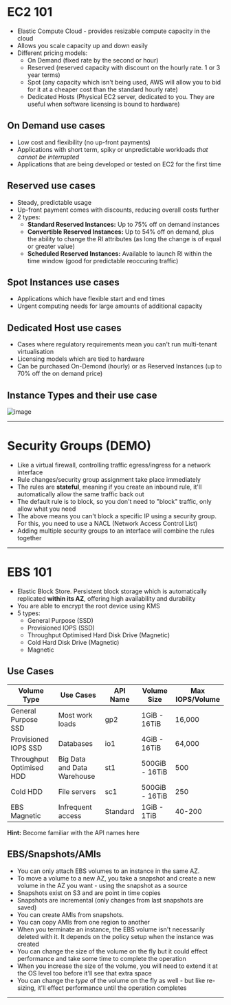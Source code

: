 # EC2 101
- Elastic Compute Cloud - provides resizable compute capacity in the cloud
- Allows you scale capacity up and down easily
- Different pricing models:
    - On Demand (fixed rate by the second or hour)
    - Reserved (reserved capacity with discount on the hourly rate. 1 or 3 year terms)
    - Spot (any capacity which isn't being used, AWS will allow you to bid for it at a cheaper cost than the standard hourly rate)
    - Dedicated Hosts (Physical EC2 server, dedicated to you. They are useful when software licensing is bound to hardware)

## On Demand use cases
- Low cost and flexibility (no up-front payments)
- Applications with short term, spiky or unpredictable workloads _that cannot be interrupted_
- Applications that are being developed or tested on EC2 for the first time

## Reserved use cases
- Steady, predictable usage
- Up-front payment comes with discounts, reducing overall costs further
- 2 types:
    - **Standard Reserved Instances:** Up to 75% off on demand instances
    - **Convertible Reserved Instances:** Up to 54% off on demand, plus the ability to change the RI attributes (as long the change is of equal or greater value)
    - **Scheduled Reserved Instances:** Available to launch RI within the time window (good for predictable reoccuring traffic)

## Spot Instances use cases
- Applications which have flexible start and end times
- Urgent computing needs for large amounts of additional capacity

## Dedicated Host use cases
- Cases where regulatory requirements mean you can't run multi-tenant virtualisation
- Licensing models which are tied to hardware
- Can be purchased On-Demond (hourly) or as Reserved Instances (up to 70% off the on demand price)

## Instance Types and their use case
![image](https://sgitario.github.io/images/aws-ec2-instance-types.png)


---------------------
# Security Groups (DEMO)
- Like a virtual firewall, controlling traffic egress/ingress for a network interface
- Rule changes/security group assignment take place immediately
- The rules are **stateful**, meaning if you create an inbound rule, it'll automatically allow the same traffic back out
- The default rule is to block, so you don't need to "block" traffic, only allow what you need
- The above means you can't block a specific IP using a security group. For this, you need to use a NACL (Network Access Control List)
- Adding multiple security groups to an interface will combine the rules together

---------------------
# EBS 101
- Elastic Block Store. Persistent block storage which is automatically replicated **within its AZ**, offering high availability and durability
- You are able to encrypt the root device using KMS
- 5 types:
    - General Purpose (SSD)
    - Provisioned IOPS (SSD)
    - Throughput Optimised Hard Disk Drive (Magnetic)
    - Cold Hard Disk Drive (Magnetic)
    - Magnetic

## Use Cases
|Volume Type|Use Cases|API Name|Volume Size|Max IOPS/Volume|
|---|---|---|---|---|
|General Purpose SSD|Most work loads|gp2|1GiB - 16TiB|16,000|
|Provisioned IOPS SSD|Databases|io1|4GiB - 16TiB|64,000|
|Throughput Optimised HDD|Big Data and Data Warehouse|st1|500GiB - 16TiB|500|
|Cold HDD|File servers|sc1|500GiB - 16TiB|250|
|EBS Magnetic|Infrequent access|Standard|1GiB - 1TiB|40-200|

**Hint:** Become familiar with the API names here

## EBS/Snapshots/AMIs

- You can only attach EBS volumes to an instance in the same AZ. 
- To move a volume to a new AZ, you take a snapshot and create a new volume in the AZ you want - using the snapshot as a source
- Snapshots exist on S3 and are point in time copies
- Snapshots are incremental (only changes from last snapshots are saved)
- You can create AMIs from snapshots.
- You can copy AMIs from one region to another
- When you terminate an instance, the EBS volume isn't necessarily deleted with it. It depends on the policy setup when the instance was created
- You can change the size of the volume on the fly but it could effect performance and take some time to complete the operation
- When you increase the size of the volume, you will need to extend it at the OS level too before it'll see that extra space
- You can change the _type_ of the volume on the fly as well - but like re-sizing, it'll effect performance until the operation completes



---------------------
